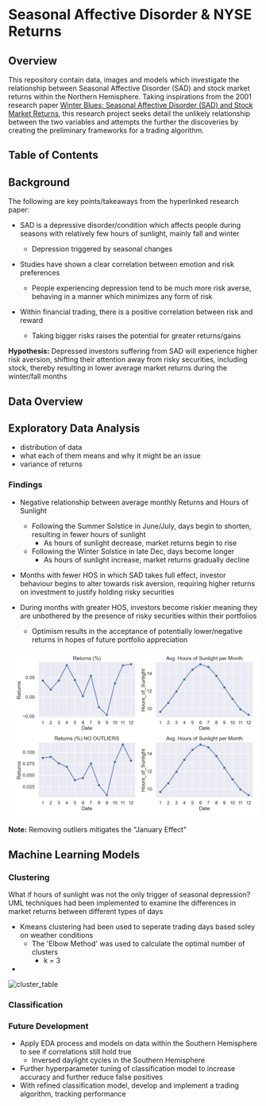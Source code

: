 # Seasonal Affective Disorder & NYSE Returns
## Overview
This repository contain data, images and models which investigate the relationship between Seasonal Affective Disorder (SAD) and stock market returns within the Northern Hemisphere. Taking inspirations from the 2001 research paper [Winter Blues: Seasonal Affective Disorder (SAD) and Stock Market Returns](http://qed.econ.queensu.ca/faculty/mackinnon/econ872/papers/kamstra-kramer-levi.pdf), this research project seeks detail the unlikely relationship between the two variables and attempts the further the discoveries by creating the preliminary frameworks for a trading algorithm.
## Table of Contents

## Background 
The following are key points/takeaways from the hyperlinked research paper:
- SAD is a depressive disorder/condition which affects people during seasons with relatively few hours of sunlight, mainly fall and winter
    - Depression triggered by seasonal changes
- Studies have shown a clear correlation between emotion and risk preferences
    - People experiencing depression tend to be much more risk averse, behaving in a manner which minimizes any form of risk 

- Within financial trading, there is a positive correlation between risk and reward
    - Taking bigger risks raises the potential for greater returns/gains

__Hypothesis:__
Depressed investors suffering from SAD will experience higher risk aversion, shifting their attention away from risky securities, including stock, thereby resulting in lower average market returns during the winter/fall months

## Data Overview

## Exploratory Data Analysis
- distribution of data
- what each of them means and why it might be an issue
- variance of returns

### Findings
- Negative relationship between average monthly Returns and Hours of Sunlight
    - Following the Summer Solstice in June/July, days begin to shorten, resulting in fewer hours of sunlight
        - As hours of sunlight decrease, market returns begin to rise
    - Following the Winter Solstice in late Dec, days become longer
        - As hours of sunlight increase, market returns gradually decline

- Months with fewer HOS in which SAD takes full effect, investor behaviour begins to alter towards risk aversion, requiring higher returns on investment to justify holding risky securities

- During months with greater HOS, investors become riskier meaning they are unbothered by the presence of risky securities within their portfolios
    - Optimism results in the acceptance of potentially lower/negative returns in hopes of future portfolio appreciation

 ![returns_vs_HOS](images/returns_HOS.png)   

 __Note:__ Removing outliers mitigates the "January Effect" 


## Machine Learning Models

### Clustering
What if hours of sunlight was not the only trigger of seasonal depression? 
UML techniques had been implemented to examine the differences in market returns between different types of days
- Kmeans clustering had been used to seperate trading days based soley on weather conditions
    - The 'Elbow Method' was used to calculate the optimal number of clusters
        - k = 3
-  
![cluster_table](file:///C:/Users/l3onw/OneDrive/Pictures/table.png)   

### Classification 

### Future Development
- Apply EDA process and models on data within the Southern Hemisphere to see if correlations still hold true
    - Inversed daylight cycles in the Southern Hemisphere
- Further hyperparameter tuning of classification model to increase accuracy and further reduce false positives
- With refined classification model, develop and implement a trading algorithm, tracking performance 
